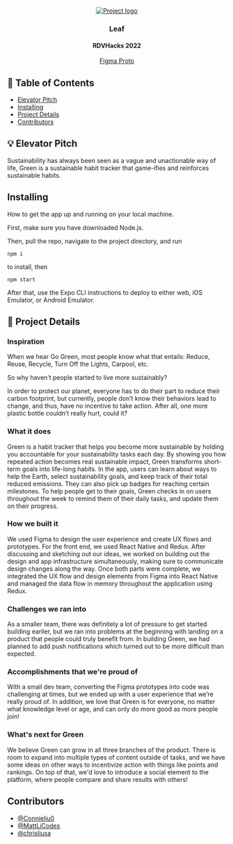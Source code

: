  <p align="center">
  <a href="" rel="noopener">
 <img src="https://i.imgur.com/WYFBtXt.png" alt="Project logo"></a>
</p>
<h3 align="center">Leaf</h3>
<h4 align="center">RDVHacks 2022</h4>
<a href="https://www.figma.com/proto/zoH1DUirFBt1Bo9tfR3FMI/RDV-Hacks?node-id=7%3A349&scaling=scale-down&page-id=7%3A348&starting-point-node-id=7%3A363"><p align="center">Figma Proto<p></a>

## 📝 Table of Contents
- [Elevator Pitch](#problem_statement)
- [Installing](#getting_started)
- [Project Details](#idea)
- [Contributors](#contrib)


## 💡 Elevator Pitch <a name = "problem_statement"></a>
Sustainability has always been seen as a vague and unactionable way of life, Green is a sustainable habit tracker that game-ifies and reinforces sustainable habits.

## Installing <a name="getting_started"></a>

How to get the app up and running on your local machine.

First, make sure you have downloaded Node.js.

Then, pull the repo, navigate to the project directory, and run
```
npm i
```

to install, then

```
npm start
```
After that, use the Expo CLI instructions to deploy to either web, iOS Emulator, or Android Emulator.

## 📝 Project Details <a name = "idea"></a>

### Inspiration
When we hear Go Green, most people know what that entails: Reduce, Reuse, Recycle, Turn Off the Lights, Carpool, etc.

So why haven’t people started to live more sustainably? 

In order to protect our planet, everyone has to do their part to reduce their carbon footprint, but currently, people don’t know their behaviors lead to change, and thus, have no incentive to take action. After all, one more plastic bottle couldn’t really hurt, could it?

### What it does
Green is a habit tracker that helps you become more sustainable by holding you accountable for your sustainability tasks each day. By showing you how repeated action becomes real sustainable impact, Green transforms short-term goals into life-long habits. In the app, users can learn about ways to help the Earth, select sustainability goals, and keep track of their total reduced emissions. They can also pick up badges for reaching certain milestones. To help people get to their goals, Green checks in on users throughout the week to remind them of their daily tasks, and update them on their progress.

### How we built it
We used Figma to design the user experience and create UX flows and prototypes. For the front end, we used React Native and Redux. After discussing and sketching out our ideas, we worked on building out the design and app infrastructure simultaneously, making sure to communicate design changes along the way. Once both parts were complete, we integrated the UX flow and design elements from Figma into React Native and managed the data flow in memory throughout the application using Redux.

### Challenges we ran into
As a smaller team, there was definitely a lot of pressure to get started building earlier, but we ran into problems at the beginning with landing on a product that people could truly benefit from. In building Green, we had planned to add push notifications which turned out to be more difficult than expected. 

### Accomplishments that we're proud of
With a small dev team, converting the Figma prototypes into code was challenging at times, but we ended up with a user experience that we’re really proud of. In addition, we love that Green is for everyone, no matter what knowledge level or age, and can only do more good as more people join!

### What's next for Green
We believe Green can grow in all three branches of the product. There is room to expand into multiple types of content outside of tasks, and we have some ideas on other ways to incentivize action with things like points and rankings. On top of that, we'd love to introduce a social element to the platform, where people compare and share results with others!

## Contributors <a name="contrib"></a>
- [@Connieliu0](https://github.com/connieliu0)
- [@MattLiCodes](https://github.com/mattlicodes)
- [@chrisliusa](https://github.com/chrisliusa)




